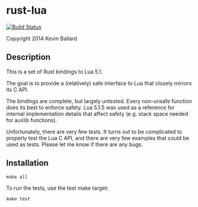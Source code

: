 # rust-lua

[![Build Status](https://travis-ci.org/kballard/rust-lua.svg)](https://travis-ci.org/kballard/rust-lua)

Copyright 2014 Kevin Ballard

## Description

This is a set of Rust bindings to Lua 5.1.

The goal is to provide a (relatively) safe interface to Lua that closely
mirrors its C API.

The bindings are complete, but largely untested. Every non-unsafe function
does its best to enforce safety. Lua 5.1.5 was used as a reference for
internal implementation details that affect safety (e.g. stack space needed
for auxlib functions).

Unfortunately, there are very few tests. It turns out to be complicated to
properly test the Lua C API, and there are very few examples that could be
used as tests. Please let me know if there are any bugs.

## Installation

    make all

To run the tests, use the test make target:

    make test
